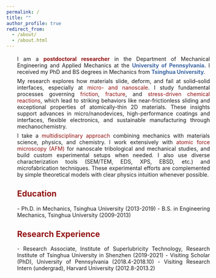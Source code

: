 ```yaml
---
permalink: /
title: ""
author_profile: true
redirect_from: 
  - /about/
  - /about.html
---
```


<div style="width: 100%; margin-left: 2em; margin-right: 2em; text-align: justify" markdown="1">


<p style="margin-top: 1.2em; margin-bottom: 0.2em; font-size: 1em;" markdown="1">
I am a <span style="color: #910f0f"><strong>postdoctoral researcher</strong></span> in the Department of Mechanical Engineering and Applied Mechanics at the <span style="color: #3b65a3"><strong>University of Pennsylvania</strong></span>. I received my PhD and BS degrees in Mechanics from <span style="color: #3b65a3"><strong>Tsinghua University</strong></span>.
</p>

<p style="margin-top: 0.5em; margin-bottom: 0.2em; font-size: 1em;" markdown="1">
My research explores how materials slide, deform, and fail at solid–solid interfaces, especially at <span style="color: #910f0f">micro- and nanoscale</span>. I study fundamental processes governing <span style="color: #910f0f">friction</span>, <span style="color: #910f0f">fracture</span>, and <span style="color: #910f0f">stress-driven chemical reactions</span>, which lead to striking behaviors like near-frictionless sliding and exceptional properties of atomically-thin 2D materials. These insights support advances in micro/nanodevices, high-performance coatings and interfaces, flexible electronics, and sustainable manufacturing through mechanochemistry.
</p>
<p style="margin-top: 0.5em; margin-bottom: 0.2em; font-size: 1em;" markdown="1">
I take a <span style="color: #910f0f">multidisciplinary approach</span> combining mechanics with materials science, physics, and chemistry. I work extensively with <span style="color: #910f0f">atomic force microscopy (AFM)</span> for nanoscale tribological and mechanical studies, and build custom experimental setups when needed. I also use diverse characterization tools (SEM/TEM, EDS, XPS, EBSD, etc.) and microfabrication techniques. These experimental efforts are complemented by simple theoretical models with clear physics intuition whenever possible.
</p>


<h2 style="color: #910f0f">Education</h2>
- Ph.D. in Mechanics, Tsinghua University (2013-2019)
- B.S. in Engineering Mechanics, Tsinghua University (2009-2013)

<h2 style="color: #910f0f">Research Experience</h2>
- Research Associate, Institute of Superlubricity Technology, Research Institute of Tsinghua University in Shenzhen (2019-2021)
- Visiting Scholar (PhD), University of Pennsylvania (2018.4-2018.10)
- Visiting Research Intern (undergrad), Harvard University (2012.8-2013.2)
